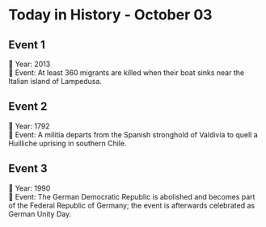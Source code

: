 # Today in History - October 03

## Event 1
📅 Year: 2013  
📝 Event: At least 360 migrants are killed when their boat sinks near the Italian island of Lampedusa.

## Event 2
📅 Year: 1792  
📝 Event: A militia departs from the Spanish stronghold of Valdivia to quell a Huilliche uprising in southern Chile.

## Event 3
📅 Year: 1990  
📝 Event: The German Democratic Republic is abolished and becomes part of the Federal Republic of Germany; the event is afterwards celebrated as German Unity Day.

